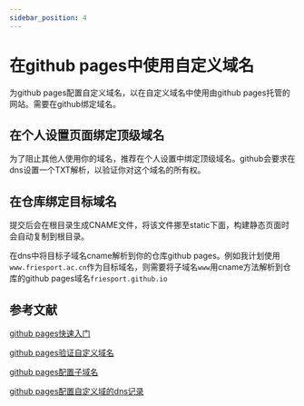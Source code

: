 ```yaml
---
sidebar_position: 4
---
```


# 在github pages中使用自定义域名

为github pages配置自定义域名，以在自定义域名中使用由github pages托管的网站。需要在github绑定域名。

## 在个人设置页面绑定顶级域名

为了阻止其他人使用你的域名，推荐在个人设置中绑定顶级域名。github会要求在dns设置一个TXT解析，以验证你对这个域名的所有权。

## 在仓库绑定目标域名

提交后会在根目录生成CNAME文件，将该文件挪至static下面，构建静态页面时会自动复制到根目录。

在dns中将目标子域名cname解析到你的仓库github pages。例如我计划使用`www.friesport.ac.cn`作为目标域名，则需要将子域名`www`用cname方法解析到仓库的github pages域名`friesport.github.io`


## 参考文献

[github pages快速入门](https://docs.github.com/zh/pages/quickstart)

[github pages验证自定义域名](https://docs.github.com/zh/pages/configuring-a-custom-domain-for-your-github-pages-site/verifying-your-custom-domain-for-github-pages)

[github pages配置子域名](https://docs.github.com/zh/pages/configuring-a-custom-domain-for-your-github-pages-site/managing-a-custom-domain-for-your-github-pages-site#configuring-a-subdomain)

[github pages配置自定义域的dns记录](https://docs.github.com/zh/pages/configuring-a-custom-domain-for-your-github-pages-site/managing-a-custom-domain-for-your-github-pages-site#dns-records-for-your-custom-domain)